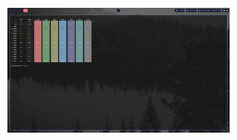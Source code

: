![background](https://raw.githubusercontent.com/IdanKoblik/dotfiles/refs/heads/master/background2.png)
